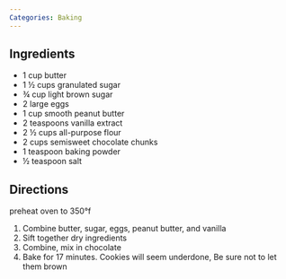 ```yaml
---
Categories: Baking
---
```


## Ingredients

 - 1 cup butter
 - 1 &frac12; cups granulated sugar
 - &frac34; cup light brown sugar
 - 2 large eggs
 - 1 cup smooth peanut butter
 - 2 teaspoons vanilla extract
 - 2 &frac12; cups all-purpose flour
 - 2 cups semisweet chocolate chunks
 - 1 teaspoon baking powder
 - &frac12; teaspoon salt


## Directions

preheat oven to 350&deg;f
1. Combine butter, sugar, eggs, peanut butter, and vanilla
2. Sift together dry ingredients
3. Combine, mix in chocolate
4. Bake for 17 minutes. Cookies will seem underdone, Be sure not to let them brown